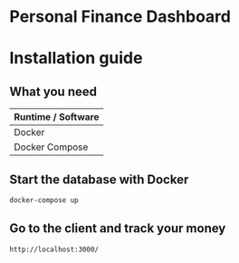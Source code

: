 # Personal Finance Dashboard

# Installation guide

## What you need

| Runtime / Software |
| ------------------ |
| Docker             |
| Docker Compose     |

## Start the database with Docker

```sh
docker-compose up
```

## Go to the client and track your money

```sh
http://localhost:3000/
```
